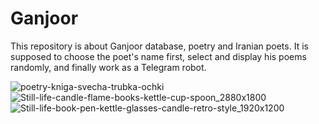 # Ganjoor
This repository is about Ganjoor database, poetry and Iranian poets. It is supposed to choose the poet's name first, select and display his poems randomly, and finally work as a Telegram robot.

![poetry-kniga-svecha-trubka-ochki](https://user-images.githubusercontent.com/127476479/230678252-f3b6e025-8d72-4098-a5f1-37b98fa1269c.jpg)
![Still-life-candle-flame-books-kettle-cup-spoon_2880x1800](https://user-images.githubusercontent.com/127476479/230678423-5d010107-ad33-4db2-8462-ec8ff3cd921f.jpg)
![Still-life-book-pen-kettle-glasses-candle-retro-style_1920x1200](https://user-images.githubusercontent.com/127476479/230678433-adf757a2-cca1-4625-a7f7-13c8548496e1.jpg)
